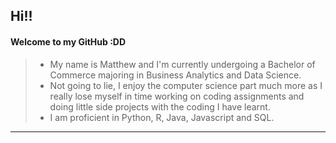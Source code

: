 ## Hi!!
#### Welcome to my GitHub :DD
> - My name is Matthew and I'm currently undergoing a Bachelor of Commerce majoring in Business Analytics and Data Science.  
> - Not going to lie, I enjoy the computer science part much more as I really lose myself in time working on coding assignments and doing little side projects with the coding I have learnt.  
> - I am proficient in Python, R, Java, Javascript and SQL.  
***
